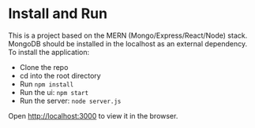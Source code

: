 # Install and Run

This is a project based on the MERN (Mongo/Express/React/Node) stack. MongoDB should be installed in the localhost as an external dependency. 
To install the application:

   - Clone the repo
   - cd into the root directory
   - Run `npm install`
   - Run the ui: `npm start`
   - Run the server: `node server.js`

Open [http://localhost:3000](http://localhost:3000) to view it in the browser.
